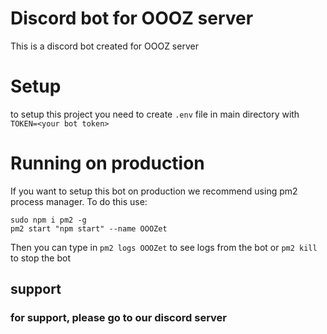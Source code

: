 # Discord bot for OOOZ server
This is a discord bot created for OOOZ server

# Setup
to setup this project you need to create `.env` file in main directory with `TOKEN=<your bot token>`

# Running on production
If you want to setup this bot on production we recommend using pm2 process manager. To do this use:
```
sudo npm i pm2 -g
pm2 start "npm start" --name OOOZet
```

Then you can type in `pm2 logs OOOZet` to see logs from the bot
or `pm2 kill` to stop the bot

## support
### for support, please go to our discord server
